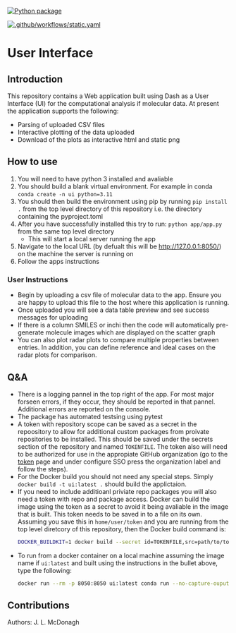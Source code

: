 [![Python package](https://github.com/Redx-Pharma/ui_interface/actions/workflows/testing.yaml/badge.svg)](https://github.com/Redx-Pharma/ui_interface/actions/workflows/testing.yaml)

[![.github/workflows/static.yaml](https://github.com/Redx-Pharma/ui_interface/actions/workflows/static.yaml/badge.svg)](https://github.com/Redx-Pharma/ui_interface/actions/workflows/static.yaml)

# User Interface

## Introduction

This repository contains a Web application built using Dash as a User Interface (UI) for the computational analysis if molecular data. At present the application supports the following:
* Parsing of uploaded CSV files
* Interactive plotting of the data uploaded
* Download of the plots as interactive html and static png

## How to use
1. You will need to have python 3 installed and avaliable
1. You should build a blank virtual environment. For example in conda `conda create -n ui python=3.11`
1. You should then build the environment using pip by running `pip install .` from the top level directory of this repository i.e. the directory containing the pyproject.toml
1. After you have successfully installed this try to run: `python app/app.py` from the same top level directory
    * This will start a local server running the app
1. Navigate to the local URL (by defualt this will be http://127.0.0.1:8050/) on the machine the server is running on
1. Follow the apps instructions

### User Instructions
* Begin by uploading a csv file of molecular data to the app. Ensure you are happy to upload this file to the host where this application is running.
* Once uploaded you will see a data table preview and see success messages for uploading
* If there is a column SMILES or inchi then the code will automatically pre-generate molecule images which are displayed on the scatter graph
* You can also plot radar plots to compare multiple properties between entries. In addition, you can define reference and ideal cases on the radar plots for comparison.

## Q&A
* There is a logging pannel in the top right of the app. For most major forseen errors, if they occur, they should be reported in that pannel. Additional errors are reported on the console.
* The package has automated testsing using pytest
* A token with repository scope can be saved as a secret in the repoository to allow for additional custom packages from proivate repositories to be installed. This should be saved under the secrets section of the repository and named `TOKENFILE`. The token also will need to be authorized for use in the appropiate GitHub organization (go to the [token](https://github.com/settings/tokens) page and under configure SSO press the organization label and follow the steps).
* For the Docker build you should not need any special steps. Simply `docker build -t ui:latest .` should build the applictaion.
* If you need to include additioanl priviate repo packages you will also need a token with repo and package access. Docker can build the image using the token as a secret to avoid it being avaliable in the image that is built. This token needs to be saved in to a file on its own. Assuming you save this in `home/user/token` and you are running from the top level diretcory of this repository, then the Docker build command is:
    ```bash
    DOCKER_BUILDKIT=1 docker build --secret id=TOKENFILE,src=path/to/token -t ui:latest .
    ```
* To run from a docker container on a local machine assuming the image name if `ui:latest` and built using the instructions in the bullet above, type the following:
    ```bash
    docker run --rm -p 8050:8050 ui:latest conda run --no-capture-ouput -n dashapp python /app/app/app.py --host 0.0.0.0 --debug_off
    ```

## Contributions
Authors: J. L. McDonagh

